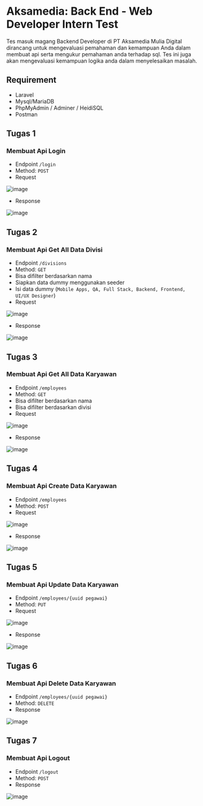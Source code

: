 # Aksamedia: Back End - Web Developer Intern Test
Tes masuk magang Backend Developer di PT Aksamedia Mulia Digital dirancang untuk mengevaluasi pemahaman dan kemampuan Anda dalam membuat api serta mengukur pemahaman anda terhadap sql. Tes ini juga akan mengevaluasi kemampuan logika anda dalam menyelesaikan masalah.

## Requirement
- Laravel
- Mysql/MariaDB
- PhpMyAdmin / Adminer / HeidiSQL
- Postman

## Tugas 1
### Membuat Api Login
- Endpoint `/login`
- Method: `POST`
- Request
  
![image](/images/tugas1-req.png)

- Response
  
![image](/images/tugas1-res.png)

## Tugas 2
### Membuat Api Get All Data Divisi
- Endpoint `/divisions`
- Method: `GET`
- Bisa difilter berdasarkan nama
- Siapkan data dummy menggunakan seeder
- Isi data dummy (`Mobile Apps, QA, Full Stack, Backend, Frontend, UI/UX Designer`)
- Request
  
![image](/images/tugas2-req.png)

- Response
  
![image](/images/tugas2-res.png)

## Tugas 3
### Membuat Api Get All Data Karyawan
- Endpoint `/employees`
- Method: `GET`
- Bisa difilter berdasarkan nama
- Bisa difilter berdasarkan divisi
- Request
  
![image](/images/tugas3-req.png)

- Response
  
![image](/images/tugas3-res.png)

## Tugas 4

### Membuat Api Create Data Karyawan

- Endpoint `/employees`
- Method: `POST`
- Request
  
![image](/images/tugas4-req.png)

- Response
  
![image](/images/tugas4-res.png)

## Tugas 5

### Membuat Api Update Data Karyawan

- Endpoint `/employees/{uuid pegawai}`
- Method: `PUT`
- Request
  
![image](/images/tugas5-req.png)

- Response
  
![image](/images/tugas5-res.png)

## Tugas 6

### Membuat Api Delete Data Karyawan

- Endpoint `/employees/{uuid pegawai}`
- Method: `DELETE`
- Response
  
![image](/images/tugas6-res.png)

## Tugas 7

### Membuat Api Logout

- Endpoint `/logout`
- Method: `POST`
- Response
  
![image](/images/tugas7-res.png)
